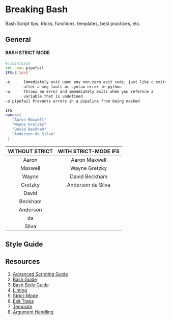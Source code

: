 # Breaking Bash
Bash Script tips, tricks, functions, templates, best practices, etc.

## General 


#### BASH STRICT MODE
``` bash
#!/bin/bash
set -euo pipefail
IFS=$'\n\t'

-e 		Immediately exit upon any non-zero exit code, just like c exits 
		after a seg fault or syntax error in python
-u 		Throws an error and immediately exits when you refernce a 
		variable that is undefined
-o pipefail	Prevents errors in a pipeline from being masked
```
``` bash
IFS
names=(
   "Aaron Maxwell"
   "Wayne Gretzky"
   "David Beckham"
   "Anderson da Silva"
 )
```

| WITHOUT STRICT | WITH STRICT-MODE IFS |
| :------------: | :------------------: |
| Aaron          | Aaron Maxwell        |
| Maxwell        | Wayne Gretzky        |
| Wayne          | David Beckham        |
| Gretzky        | Anderson da Silva    |
| David          |                      |
| Beckham        |                      |
| Anderson       |                      |
| da             |                      |
| Silva          |                      |

## Style Guide

## Resources
1. [Advanced Scripting Guide](http://tldp.org/LDP/abs/html/)
2. [Bash Guide](http://mywiki.wooledge.org/BashGuide)
3. [Bash Style Guide](https://github.com/bahamas10/bash-style-guide)
4. [Linting](https://www.shellcheck.net/)
5. [Strict-Mode](http://redsymbol.net/articles/unofficial-bash-strict-mode/)
6. [Exit Traps](http://redsymbol.net/articles/bash-exit-traps/)
7. [Template](https://www.uxora.com/unix/shell-script/18-shell-script-template)
8. [Argument Handling](https://www.assertnotmagic.com/2019/03/08/bash-advanced-arguments/)

